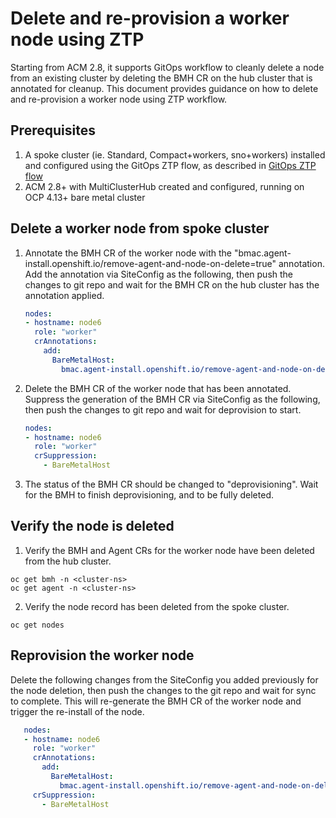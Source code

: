 # Delete and re-provision a worker node using ZTP
Starting from ACM 2.8, it supports GitOps workflow to cleanly delete a node from an existing cluster by deleting the BMH CR on the hub cluster that is annotated for cleanup. This document provides guidance on how to delete and re-provision a worker node using ZTP workflow.

## Prerequisites
1. A spoke cluster (ie. Standard, Compact+workers, sno+workers) installed and configured using the GitOps ZTP flow, as described in [GitOps ZTP flow](README.md)
1. ACM 2.8+ with MultiClusterHub created and configured, running on OCP 4.13+ bare metal cluster

## Delete a worker node from spoke cluster
1. Annotate the BMH CR of the worker node with the "bmac.agent-install.openshift.io/remove-agent-and-node-on-delete=true"    annotation. Add the annotation via SiteConfig as the following, then push the changes to git repo and wait for the BMH CR on the hub cluster has the annotation applied.
    ```yaml
    nodes:
    - hostname: node6
      role: "worker"
      crAnnotations:
        add:
          BareMetalHost:
            bmac.agent-install.openshift.io/remove-agent-and-node-on-delete: true
    ```
2. Delete the BMH CR of the worker node that has been annotated. Suppress the generation of the BMH CR via SiteConfig as the following, then push the changes to git repo and wait for deprovision to start.
   ```yaml
   nodes:
   - hostname: node6
     role: "worker"
     crSuppression:
       - BareMetalHost
   ```
3. The status of the BMH CR should be changed to "deprovisioning". Wait for the BMH to finish deprovisioning, and to be fully deleted.

## Verify the node is deleted
1. Verify the BMH and Agent CRs for the worker node have been deleted from the hub cluster.
```shell
oc get bmh -n <cluster-ns>
oc get agent -n <cluster-ns>
```
2. Verify the node record has been deleted from the spoke cluster.
```shell
oc get nodes
``` 

## Reprovision the worker node
Delete the following changes from the SiteConfig you added previously for the node deletion, then push the changes to the git repo and wait for sync to complete. This will re-generate the BMH CR of the worker node and trigger the re-install of the node.
```yaml
   nodes:
   - hostname: node6
     role: "worker"
     crAnnotations:
       add:
         BareMetalHost:
           bmac.agent-install.openshift.io/remove-agent-and-node-on-delete: true
     crSuppression:
       - BareMetalHost
```